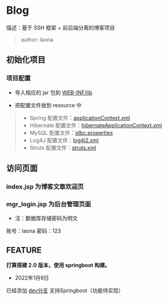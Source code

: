 # Blog 
描述：基于 SSH 框架 + 前后端分离的博客项目

> author: laona


## 初始化项目
### 项目配置
- 导入相应的 jar 包到 [WEB-INF/lib](./web/WEB-INF/lib)

- 把配置文件放到 resource 中

> - Spring 配置文件：[applicationContext.xml](./resource/applicationContext.xml)
> - Hibernate 配置文件：[hibernateApplicationContext.xml](./resource/hibernateApplicationContext.xml)
> - MySQL 配置文件：[jdbc.properties](./resource/jdbc.properties)
> - Log4J 配置文件：[log4j2.xml](./resource/log4j2.xml)
> - Struts 配置文件：[struts.xml](./resource/struts.xml)


## 访问页面

### index.jsp 为博客文章欢迎页
### mgr_login.jsp 为后台管理页面

- 注：数据库存储密码为明文

账号：laona
密码：123

## FEATURE

**打算搭建 2.0 版本，使用 springboot 构建。** 

- 2022年1月9日

已经添加 [dev分支](https://github.com/HuaiAnGG/Blog/tree/dev)  支持Springboot（功能待实现）